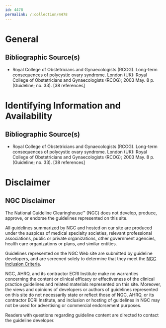```yaml
---
id: 4478
permalink: /:collection/4478
---
```


# General

## Bibliographic Source(s)

- Royal College of Obstetricians and Gynaecologists (RCOG). Long-term consequences of polycystic ovary syndrome. London (UK): Royal College of Obstetricians and Gynaecologists (RCOG); 2003 May. 8 p. (Guideline; no. 33). [38 references]

# Identifying Information and Availability

## Bibliographic Source(s)

- Royal College of Obstetricians and Gynaecologists (RCOG). Long-term consequences of polycystic ovary syndrome. London (UK): Royal College of Obstetricians and Gynaecologists (RCOG); 2003 May. 8 p. (Guideline; no. 33). [38 references]

# Disclaimer

## NGC Disclaimer

The National Guideline Clearinghouse™ (NGC) does not develop, produce, approve, or endorse the guidelines represented on this site.

All guidelines summarized by NGC and hosted on our site are produced under the auspices of medical specialty societies, relevant professional associations, public or private organizations, other government agencies, health care organizations or plans, and similar entities.

Guidelines represented on the NGC Web site are submitted by guideline developers, and are screened solely to determine that they meet the [NGC Inclusion Criteria](/help-and-about/summaries/inclusion-criteria).

NGC, AHRQ, and its contractor ECRI Institute make no warranties concerning the content or clinical efficacy or effectiveness of the clinical practice guidelines and related materials represented on this site. Moreover, the views and opinions of developers or authors of guidelines represented on this site do not necessarily state or reflect those of NGC, AHRQ, or its contractor ECRI Institute, and inclusion or hosting of guidelines in NGC may not be used for advertising or commercial endorsement purposes.

Readers with questions regarding guideline content are directed to contact the guideline developer.


